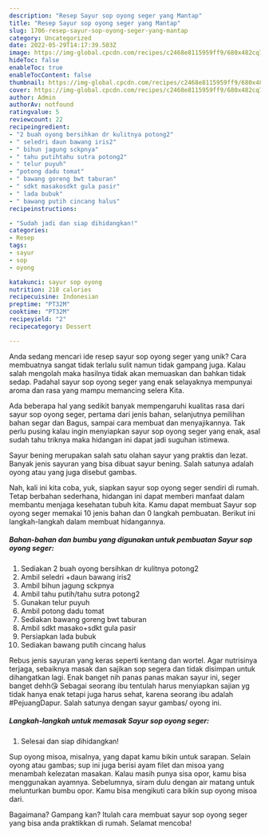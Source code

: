 ```yaml
---
description: "Resep Sayur sop oyong seger yang Mantap"
title: "Resep Sayur sop oyong seger yang Mantap"
slug: 1706-resep-sayur-sop-oyong-seger-yang-mantap
category: Uncategorized
date: 2022-05-29T14:17:39.503Z
image: https://img-global.cpcdn.com/recipes/c2468e8115959ff9/680x482cq70/sayur-sop-oyong-seger-foto-resep-utama.jpg
hideToc: false
enableToc: true
enableTocContent: false
thumbnail: https://img-global.cpcdn.com/recipes/c2468e8115959ff9/680x482cq70/sayur-sop-oyong-seger-foto-resep-utama.jpg
cover: https://img-global.cpcdn.com/recipes/c2468e8115959ff9/680x482cq70/sayur-sop-oyong-seger-foto-resep-utama.jpg
author: Admin
authorAv: notfound
ratingvalue: 5
reviewcount: 22
recipeingredient:
- "2 buah oyong bersihkan dr kulitnya potong2"
- " seledri daun bawang iris2"
- " bihun jagung sckpnya"
- " tahu putihtahu sutra potong2"
- " telur puyuh"
- "potong dadu tomat"
- " bawang goreng bwt taburan"
- " sdkt masakosdkt gula pasir"
- " lada bubuk"
- " bawang putih cincang halus"
recipeinstructions:

- "Sudah jadi dan siap dihidangkan!"
categories:
- Resep
tags:
- sayur
- sop
- oyong

katakunci: sayur sop oyong 
nutrition: 218 calories
recipecuisine: Indonesian
preptime: "PT32M"
cooktime: "PT32M"
recipeyield: "2"
recipecategory: Dessert

---
```





Anda sedang mencari ide resep sayur sop oyong seger yang unik? Cara membuatnya sangat tidak terlalu sulit namun tidak gampang juga. Kalau salah mengolah maka hasilnya tidak akan memuaskan dan bahkan tidak sedap. Padahal sayur sop oyong seger yang enak selayaknya mempunyai aroma dan rasa yang mampu memancing selera Kita.





Ada beberapa hal yang sedikit banyak mempengaruhi kualitas rasa dari sayur sop oyong seger, pertama dari jenis bahan, selanjutnya pemilihan bahan segar dan Bagus, sampai cara membuat dan menyajikannya. Tak perlu pusing kalau ingin menyiapkan sayur sop oyong seger yang enak,      asal sudah tahu triknya maka hidangan ini dapat jadi suguhan istimewa.














Sayur bening merupakan salah satu olahan sayur yang praktis dan lezat. Banyak jenis sayuran yang bisa dibuat sayur bening. Salah satunya adalah oyong atau yang juga disebut gambas.






Nah, kali ini kita coba, yuk, siapkan sayur sop oyong seger sendiri di rumah. Tetap berbahan sederhana, hidangan ini dapat memberi manfaat dalam membantu menjaga kesehatan tubuh kita. Kamu dapat membuat Sayur sop oyong seger memakai 10 jenis bahan dan 0 langkah pembuatan. Berikut ini langkah-langkah dalam membuat hidangannya.

<!--inarticleads1-->

##### Bahan-bahan dan bumbu yang digunakan untuk pembuatan Sayur sop oyong seger:

1. Sediakan 2 buah oyong bersihkan dr kulitnya potong2
1. Ambil  seledri +daun bawang iris2
1. Ambil  bihun jagung sckpnya
1. Ambil  tahu putih/tahu sutra potong2
1. Gunakan  telur puyuh
1. Ambil potong dadu tomat
1. Sediakan  bawang goreng bwt taburan
1. Ambil  sdkt masako+sdkt gula pasir
1. Persiapkan  lada bubuk
1. Sediakan  bawang putih cincang halus


Rebus jenis sayuran yang keras seperti kentang dan wortel. Agar nutrisinya terjaga, sebaiknya masak dan sajikan sop segera dan tidak disimpan untuk dihangatkan lagi. Enak banget nih panas panas makan sayur ini, seger banget dehh😘 Sebagai seorang ibu tentulah harus menyiapkan sajian yg tidak hanya enak tetapi juga harus sehat, karena seorang ibu adalah #PejuangDapur. Salah satunya dengan sayur gambas/ oyong ini. 

<!--inarticleads2-->

##### Langkah-langkah untuk memasak Sayur sop oyong seger:


1. Selesai dan siap dihidangkan!

Sup oyong misoa, misalnya, yang dapat kamu bikin untuk sarapan. Selain oyong atau gambas; sup ini juga berisi ayam filet dan misoa yang menambah kelezatan masakan. Kalau masih punya sisa opor, kamu bisa menggunakan ayamnya. Sebelumnya, siram dulu dengan air matang untuk melunturkan bumbu opor. Kamu bisa mengikuti cara bikin sup oyong misoa dari. 

Bagaimana? Gampang kan? Itulah cara membuat sayur sop oyong seger yang bisa anda praktikkan di rumah. Selamat mencoba!
